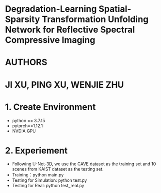 # Degradation-Learning Spatial-Sparsity Transformation Unfolding Network for Reflective Spectral Compressive Imaging  
# AUTHORS  
# JI XU, PING XU, WENJIE ZHU  
# 1. Create Environment  
* python == 3.7.15  
* pytorch==1.12.1  
* NVDIA GPU  
# 2. Experiement  
* Following U-Net-3D, we use the CAVE dataset as the training set and 10 scenes from KAIST dataset as the testing set.  
* Training：python main.py  
* Testing for Simulation: python test.py  
* Testing for Real: python test_real.py  
